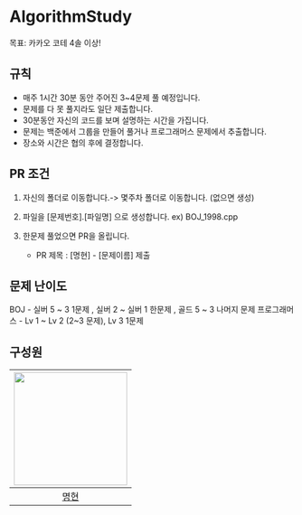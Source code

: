 # AlgorithmStudy
목표: 카카오 코테 4솔 이상!

## 규칙

- 매주 1시간 30분 동안 주어진 3~4문제 풀 예정입니다.
- 문제를 다 못 풀지라도 일단 제출합니다.
- 30분동안 자신의 코드를 보며 설명하는 시간을 가집니다.
- 문제는 백준에서 그룹을 만들어 풀거나 프로그래머스 문제에서 추출합니다.
- 장소와 시간은 협의 후에 결정합니다.


## PR 조건
1. 자신의 폴더로 이동합니다.-> 몇주차 폴더로 이동합니다. (없으면 생성)
2. 파일을 [문제번호].[파일명] 으로 생성합니다. ex) BOJ_1998.cpp
3. 한문제 풀었으면 PR을 올립니다.

    - PR 제목 : [명현] - [문제이름] 제출

## 문제 난이도

BOJ - 실버 5 ~ 3 1문제 , 실버 2 ~ 실버 1 한문제 , 골드 5  ~ 3   나머지 문제
프로그래머스 - Lv 1 ~ Lv 2 (2~3 문제), Lv 3 1문제


## 구성원

| <img src="https://avatars.githubusercontent.com/u/91003734?v=4" alt="" width=200> |
|:--:|
| [명현](https://github.com/MyunghyunNero) | 



